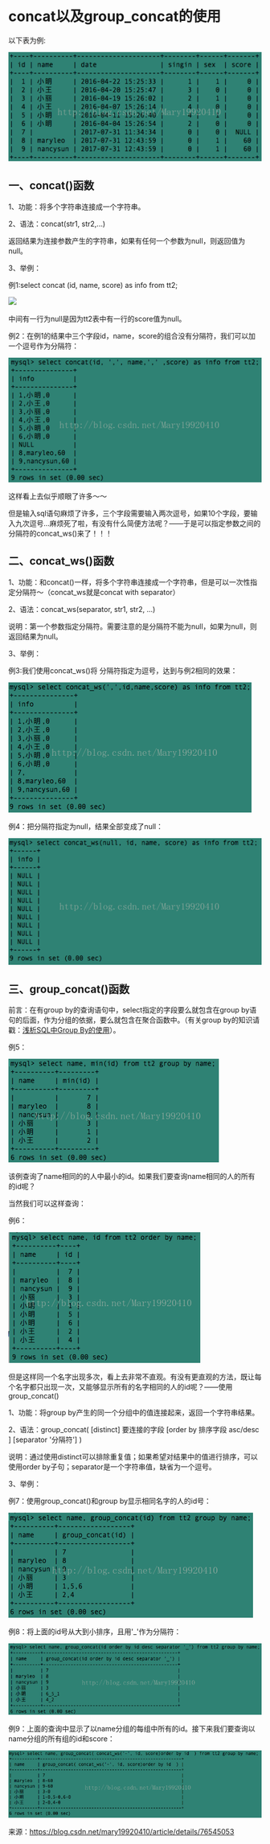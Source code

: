 # concat以及group_concat的使用

以下表为例:

![](./images/concat_1.png)

## 一、concat()函数

1、功能：将多个字符串连接成一个字符串。

2、语法：concat(str1, str2,...)

返回结果为连接参数产生的字符串，如果有任何一个参数为null，则返回值为null。

3、举例：

例1:select concat (id, name, score) as info from tt2;

![](/Users/yundongjiutian/collect/Databases/images/concat_2.png)




中间有一行为null是因为tt2表中有一行的score值为null。

例2：在例1的结果中三个字段id，name，score的组合没有分隔符，我们可以加一个逗号作为分隔符：

![](./images/concat_3.png)


这样看上去似乎顺眼了许多～～

但是输入sql语句麻烦了许多，三个字段需要输入两次逗号，如果10个字段，要输入九次逗号...麻烦死了啦，有没有什么简便方法呢？——于是可以指定参数之间的分隔符的concat_ws()来了！！！

## 二、concat_ws()函数

1、功能：和concat()一样，将多个字符串连接成一个字符串，但是可以一次性指定分隔符～（concat_ws就是concat with separator）

2、语法：concat_ws(separator, str1, str2, ...)

说明：第一个参数指定分隔符。需要注意的是分隔符不能为null，如果为null，则返回结果为null。

3、举例：

例3:我们使用concat_ws()将 分隔符指定为逗号，达到与例2相同的效果：


![](./images/concat_4.png)


例4：把分隔符指定为null，结果全部变成了null：


![](./images/concat_5.png)


## 三、group_concat()函数

前言：在有group by的查询语句中，select指定的字段要么就包含在group by语句的后面，作为分组的依据，要么就包含在聚合函数中。（有关group by的知识请戳：[浅析SQL中Group By的使用](http://blog.csdn.net/mary19920410/article/details/76398050)）。

例5：



![](./images/concat_6.png)


该例查询了name相同的的人中最小的id。如果我们要查询name相同的人的所有的id呢？

当然我们可以这样查询：

例6：

![](./images/concat_7.png)


但是这样同一个名字出现多次，看上去非常不直观。有没有更直观的方法，既让每个名字都只出现一次，又能够显示所有的名字相同的人的id呢？——使用group_concat()

1、功能：将group by产生的同一个分组中的值连接起来，返回一个字符串结果。

2、语法：group_concat( [distinct] 要连接的字段 [order by 排序字段 asc/desc  ] [separator '分隔符'] )

说明：通过使用distinct可以排除重复值；如果希望对结果中的值进行排序，可以使用order by子句；separator是一个字符串值，缺省为一个逗号。

3、举例：

例7：使用group_concat()和group by显示相同名字的人的id号：




![](./images/concat_8.png)



例8：将上面的id号从大到小排序，且用'_'作为分隔符：


![](./images/concat_9.png)


例9：上面的查询中显示了以name分组的每组中所有的id。接下来我们要查询以name分组的所有组的id和score：


![](./images/concat_10.png)


来源：https://blog.csdn.net/mary19920410/article/details/76545053

